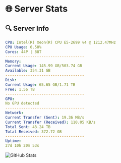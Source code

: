 # 🌐 Server Stats
## 🔍 Server Info
```yaml
CPU: Intel(R) Xeon(R) CPU E5-2699 v4 @ 1212.47MHz
CPU Usage: 0.50%
Cores: 44P | 88T
-----------------------------------
Memory:
Current Usage: 145.99 GB/503.74 GB
Available: 354.31 GB
-----------------------------------
Disk:
Current Usage: 65.65 GB/1.71 TB
Free: 1.56 TB
-----------------------------------
GPU:
No GPU detected
-----------------------------------
Network:
Current Transfer (Sent): 19.36 MB/s
Current Transfer (Received): 110.05 KB/s
Total Sent: 43.24 TB
Total Received: 372.72 GB
-----------------------------------
Uptime:
27d 10h 20m 53s
```
![GitHub Stats](https://img.shields.io/badge/Updated-2025-04-04_07:43:42-blue)